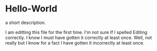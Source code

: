 # Hello-World
a short description.


I am editting this file for the first time.  I'm not sure If I spelled Editing correctly.  I know I must have gotten it correctly at least once.  Well, not really but I know for a fact I have gotten it incorrectly at least once.
